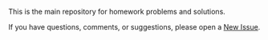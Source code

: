 This is the main repository for homework problems and solutions.

If you have questions, comments, or suggestions, please open a [New Issue].


[New Issue]: https://github.com/williamdemeo/Math700Homework/issues